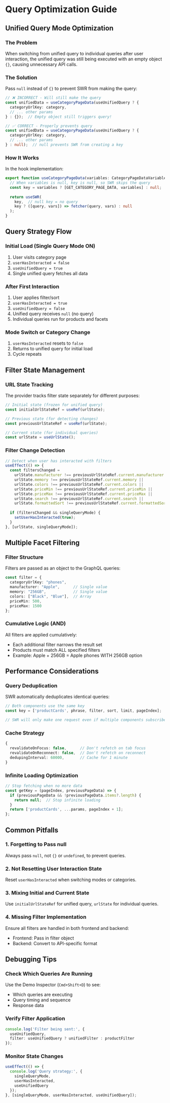 # Query Optimization Guide

## Unified Query Mode Optimization

### The Problem
When switching from unified query to individual queries after user interaction, the unified query was still being executed with an empty object `{}`, causing unnecessary API calls.

### The Solution
Pass `null` instead of `{}` to prevent SWR from making the query:

```typescript
// ❌ INCORRECT - Will still make the query
const unifiedData = useCategoryPageData(useUnifiedQuery ? {
  categoryUrlKey: category,
  // ... other params
} : {});  // Empty object still triggers query!

// ✅ CORRECT - Properly prevents query
const unifiedData = useCategoryPageData(useUnifiedQuery ? {
  categoryUrlKey: category,
  // ... other params
} : null);  // null prevents SWR from creating a key
```

### How It Works

In the hook implementation:
```typescript
export function useCategoryPageData(variables: CategoryPageDataVariables | null) {
  // When variables is null, key is null, so SWR skips the query
  const key = variables ? [GET_CATEGORY_PAGE_DATA, variables] : null;
  
  return useSWR(
    key,  // null key = no query
    key ? ([query, vars]) => fetcher(query, vars) : null
  );
}
```

## Query Strategy Flow

### Initial Load (Single Query Mode ON)
1. User visits category page
2. `userHasInteracted = false`
3. `useUnifiedQuery = true`
4. Single unified query fetches all data

### After First Interaction
1. User applies filter/sort
2. `userHasInteracted = true`
3. `useUnifiedQuery = false`
4. Unified query receives `null` (no query)
5. Individual queries run for products and facets

### Mode Switch or Category Change
1. `userHasInteracted` resets to `false`
2. Returns to unified query for initial load
3. Cycle repeats

## Filter State Management

### URL State Tracking
The provider tracks filter state separately for different purposes:

```typescript
// Initial state (frozen for unified query)
const initialUrlStateRef = useRef(urlState);

// Previous state (for detecting changes)
const previousUrlStateRef = useRef(urlState);

// Current state (for individual queries)
const urlState = useUrlState();
```

### Filter Change Detection
```typescript
// Detect when user has interacted with filters
useEffect(() => {
  const filtersChanged = 
    urlState.manufacturer !== previousUrlStateRef.current.manufacturer ||
    urlState.memory !== previousUrlStateRef.current.memory ||
    urlState.colors !== previousUrlStateRef.current.colors ||
    urlState.priceMin !== previousUrlStateRef.current.priceMin ||
    urlState.priceMax !== previousUrlStateRef.current.priceMax ||
    urlState.search !== previousUrlStateRef.current.search ||
    urlState.formattedSort !== previousUrlStateRef.current.formattedSort;
  
  if (filtersChanged && singleQueryMode) {
    setUserHasInteracted(true);
  }
}, [urlState, singleQueryMode]);
```

## Multiple Facet Filtering

### Filter Structure
Filters are passed as an object to the GraphQL queries:

```typescript
const filter = {
  categoryUrlKey: "phones",
  manufacturer: "Apple",      // Single value
  memory: "256GB",            // Single value
  colors: ["Black", "Blue"],  // Array
  priceMin: 500,
  priceMax: 1500
};
```

### Cumulative Logic (AND)
All filters are applied cumulatively:
- Each additional filter narrows the result set
- Products must match ALL specified filters
- Example: Apple + 256GB = Apple phones WITH 256GB option

## Performance Considerations

### Query Deduplication
SWR automatically deduplicates identical queries:
```typescript
// Both components use the same key
const key = ['productCards', phrase, filter, sort, limit, pageIndex];

// SWR will only make one request even if multiple components subscribe
```

### Cache Strategy
```typescript
{
  revalidateOnFocus: false,      // Don't refetch on tab focus
  revalidateOnReconnect: false,  // Don't refetch on reconnect
  dedupingInterval: 60000,       // Cache for 1 minute
}
```

### Infinite Loading Optimization
```typescript
// Stop fetching when no more data
const getKey = (pageIndex, previousPageData) => {
  if (previousPageData && !previousPageData.items?.length) {
    return null;  // Stop infinite loading
  }
  return ['productCards', ...params, pageIndex + 1];
};
```

## Common Pitfalls

### 1. Forgetting to Pass null
Always pass `null`, not `{}` or `undefined`, to prevent queries.

### 2. Not Resetting User Interaction State
Reset `userHasInteracted` when switching modes or categories.

### 3. Mixing Initial and Current State
Use `initialUrlStateRef` for unified query, `urlState` for individual queries.

### 4. Missing Filter Implementation
Ensure all filters are handled in both frontend and backend:
- Frontend: Pass in filter object
- Backend: Convert to API-specific format

## Debugging Tips

### Check Which Queries Are Running
Use the Demo Inspector (`Cmd+Shift+D`) to see:
- Which queries are executing
- Query timing and sequence
- Response data

### Verify Filter Application
```typescript
console.log('Filter being sent:', {
  useUnifiedQuery,
  filter: useUnifiedQuery ? unifiedFilter : productFilter
});
```

### Monitor State Changes
```typescript
useEffect(() => {
  console.log('Query strategy:', {
    singleQueryMode,
    userHasInteracted,
    useUnifiedQuery
  });
}, [singleQueryMode, userHasInteracted, useUnifiedQuery]);
```